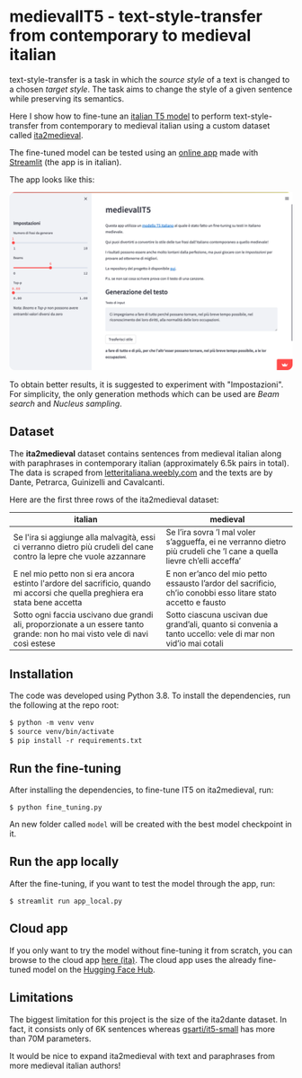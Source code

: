 # medievalIT5 - text-style-transfer from contemporary to medieval italian

text-style-transfer is a task in which the *source style* of a text is changed to a chosen *target style*. The task aims to change the style of a given sentence while preserving its semantics.

Here I show how to fine-tune an [italian T5 model](https://huggingface.co/gsarti/it5-small) to perform text-style-transfer from contemporary to medieval italian using a custom dataset called [ita2medieval](https://huggingface.co/datasets/leobertolazzi/ita2medieval).

The fine-tuned model can be tested using an [online app](https://leobertolazzi-medievalit5-app-cloud-u22fu2.streamlit.app/) made with [Streamlit](https://streamlit.io/) (the app is in italian).

The app looks like this:

![](image/img.png)

To obtain better results, it is suggested to experiment with "Impostazioni". For simplicity, the only generation methods which can be used are *Beam search* and *Nucleus sampling*.

## Dataset
The **ita2medieval** dataset contains sentences from medieval italian along with paraphrases in contemporary italian (approximately 6.5k pairs in total). The data is scraped from [letteritaliana.weebly.com](https://letteritaliana.weebly.com/) and the texts are by Dante, Petrarca, Guinizelli and Cavalcanti. 

Here are the first three rows of the ita2medieval dataset:

italian | medieval
------------- | -------------
Se l'ira si aggiunge alla malvagità, essi ci verranno dietro più crudeli del cane contro la lepre che vuole azzannare | Se l’ira sovra ’l mal voler s’aggueffa, ei ne verranno dietro più crudeli che ’l cane a quella lievre ch’elli acceffa’
E nel mio petto non si era ancora estinto l'ardore del sacrificio, quando mi accorsi che quella preghiera era stata bene accetta | E non er’anco del mio petto essausto l’ardor del sacrificio, ch’io conobbi esso litare stato accetto e fausto
Sotto ogni faccia uscivano due grandi ali, proporzionate a un essere tanto grande: non ho mai visto vele di navi così estese | Sotto ciascuna uscivan due grand’ali, quanto si convenia a tanto uccello: vele di mar non vid’io mai cotali

## Installation
The code was developed using Python 3.8. To install the dependencies, run the following at the repo root:
```
$ python -m venv venv
$ source venv/bin/activate
$ pip install -r requirements.txt
```

## Run the fine-tuning
After installing the dependencies, to fine-tune IT5 on ita2medieval, run:
```
$ python fine_tuning.py
```
An new folder called `model` will be created with the best model checkpoint in it.

## Run the app locally
After the fine-tuning, if you want to test the model through the app, run:
```
$ streamlit run app_local.py
```

## Cloud app
If you only want to try the model without fine-tuning it from scratch, you can browse to the cloud app [here (ita)](https://leobertolazzi-medievalit5-app-cloud-u22fu2.streamlit.app/). The cloud app uses the already fine-tuned model on the [Hugging Face Hub](https://huggingface.co/leobertolazzi/medieval-it5-small).

## Limitations
The biggest limitation for this project is the size of the ita2dante dataset. In fact, it consists only of 6K sentences whereas [gsarti/it5-small](https://huggingface.co/gsarti/it5-small) has more than 70M parameters.

It would be nice to expand ita2medieval with text and paraphrases from more medieval italian authors!
